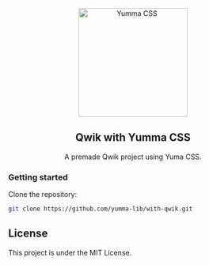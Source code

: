 <div align="center">
  <a href="https://yummacss.com" target="_blank" rel="noopener noreferrer">
    <picture>
      <source media="(prefers-color-scheme: dark)" srcset="https://yummacss.com/assets/dark-logotype.png">
      <source media="(prefers-color-scheme: light)" srcset="https://yummacss.com/assets/light-logotype.png">
      <img alt="Yumma CSS" src="https://yummacss.com/assets/light-logotype.png" width="220" style="max-width: 100%;">
    </picture>
  </a>
</div>

<h2 align="center">Qwik with Yumma CSS</h2>

<p align="center">
  A premade Qwik project using Yuma CSS.
</p>

### Getting started

Clone the repository:

```bash
git clone https://github.com/yumma-lib/with-qwik.git
```

## License

This project is under the MIT License.
